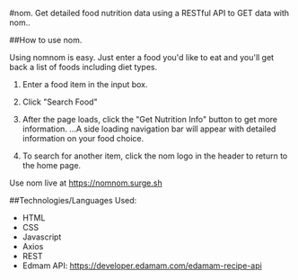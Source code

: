 #nom.
Get detailed food nutrition data using a RESTful API to GET data with nom..


##How to use nom.

Using nomnom is easy. Just enter a food you'd like to eat and you'll get back a list of foods including diet types.

1. Enter a food item in the input box.

2. Click "Search Food"

3. After the page loads, click the "Get Nutrition Info" button to get more information.
...A side loading navigation bar will appear with detailed information on your food choice.

4. To search for another item, click the nom logo in the header to return to the home page.



Use nom live at https://nomnom.surge.sh



##Technologies/Languages Used:
* HTML
* CSS
* Javascript
* Axios
* REST
* Edmam API: https://developer.edamam.com/edamam-recipe-api


